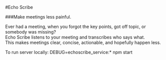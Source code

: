 #Echo Scribe

###Make meetings less painful.

Ever had a meeting, when you forgot the key points, got off topic, or somebody was missing?<br />
Echo Scribe listens to your meeting and transcribes who says what.<br />
This makes meetings clear, concise, actionable, and hopefully happen less.<br />

To run server locally: DEBUG=echoscribe_service:* npm start 
